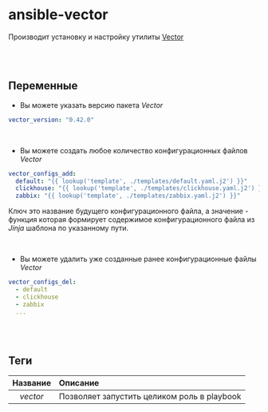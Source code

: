 # ansible-vector

Производит установку и настройку утилиты [Vector](https://vector.dev/)

<br>
<br>

<a  name="vars"></a>

## Переменные

 - Вы можете указать версию пакета *Vector*
```yaml
vector_version: "0.42.0"
```

<br>

 - Вы можете создать любое количество конфигурационных файлов *Vector*
```yaml
vector_configs_add:
  default: "{{ lookup('template', ./templates/default.yaml.j2') }}"
  clickhouse: "{{ lookup('template', ./templates/clickhouse.yaml.j2') }}"
  zabbix: "{{ lookup('template', ./templates/zabbix.yaml.j2') }}"
```
Ключ это название будущего конфигурационного файла, а значение - функция которая формирует содержимое конфигурационного файла из *Jinja* шаблона по указанному пути.

<br>

 - Вы можете удалить уже созданные ранее конфигурационные файлы *Vector*
```yaml
vector_configs_del:
  - default
  - clickhouse
  - zabbix
  ...
```

<br>
<br>

## Теги

|  Название  |  Описание  |
|  :--:  |  :---  |
| *vector*  |  Позволяет запустить целиком роль в playbook  |
